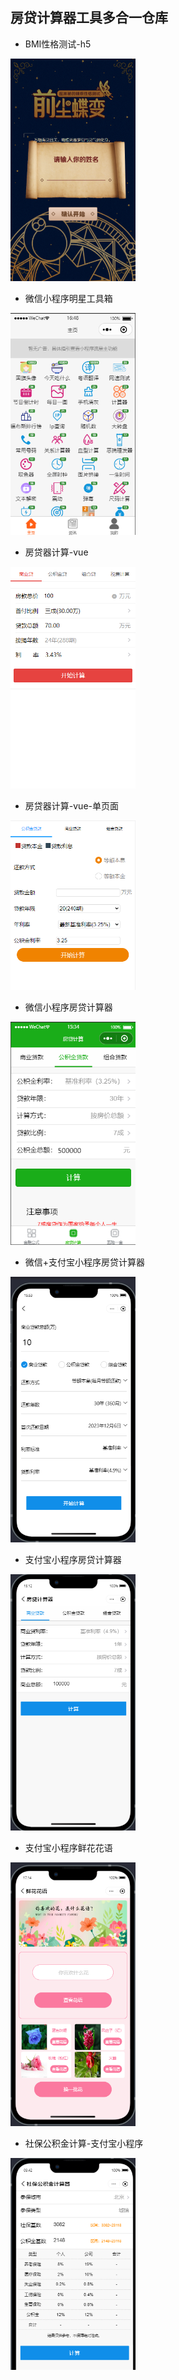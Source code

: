 ## 房贷计算器工具多合一仓库

- BMI性格测试-h5
<div><img src="/h5-BMI-Test/1701850415339.jpg" width="200" alt="BMI性格测试"/></div>

- 微信小程序明星工具箱
<div><img src="/StarTools/1701852531085.jpg" width="200" alt="微信小程序明细工具箱"/></div>

- 房贷器计算-vue
<div><img src="/vue-houseloan/1701848012948.jpg" width="200" alt="房贷计算-vue"/></div>

- 房贷器计算-vue-单页面
<div><img src="/vue-spa-calculator/1701847950609.jpg" width="200" alt="房贷计算-vue"/></div>

- 微信小程序房贷计算器
<div><img src="/wx-financetools/1701848107011.jpg" width="200" alt="微信小程序房贷计算"/></div>

- 微信+支付宝小程序房贷计算器
<div><img src="/wx-zfb-Calculator/1701849217347.jpg" width="200" alt="微信+支付宝小程序房贷计算器"/></div>

- 支付宝小程序房贷计算器
<div><img src="/zfb-financetools/1701848231607.jpg" width="200" alt="支付宝小程序房贷计算器"/></div>

- 支付宝小程序鲜花花语
<div><img src="/zfb-flower-lang/1701854098382.jpg" width="200" alt="支付宝小程序鲜花花语"/></div>

- 社保公积金计算-支付宝小程序
<div><img src="/zfb-wxyj/1701913377374.jpg" width="200" alt="社保公积金计算"/></div>
